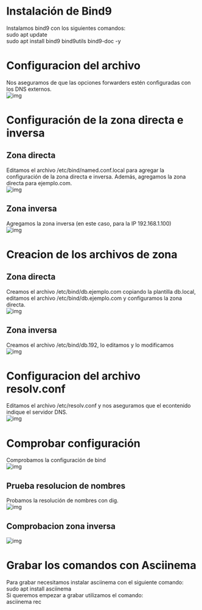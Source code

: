 # Instalación de Bind9
Instalamos bind9  con los siguientes comandos:  
sudo apt update  
sudo apt install bind9 bind9utils bind9-doc -y  


# Configuracion del archivo
Nos aseguramos de que las opciones forwarders estén configuradas con los DNS externos.  
![img](https://github.com/jotade9/Despliegue/blob/main/Despliegue/DNS/Configuracion%20dle%20archivo.png)  

# Configuración de la zona directa e inversa

## Zona directa
Editamos el archivo /etc/bind/named.conf.local para agregar la configuración de la zona directa e inversa. Además, agregamos la zona directa para ejemplo.com.  
![img](https://github.com/jotade9/Despliegue/blob/main/Despliegue/DNS/Zona%20directa.png)  

## Zona inversa
Agregamos la zona inversa (en este caso, para la IP 192.168.1.100)  
![img](https://github.com/jotade9/Despliegue/blob/main/Despliegue/DNS/Zona%20directa%20e%20inversa.png)

# Creacion de los archivos de zona

## Zona directa
Creamos el archivo /etc/bind/db.ejemplo.com copiando la plantilla db.local, editamos el archivo /etc/bind/db.ejemplo.com y configuramos la zona directa.  
![img](https://github.com/jotade9/Despliegue/blob/main/Despliegue/DNS/Zona%20directa.png)

## Zona inversa
Creamos el archivo /etc/bind/db.192, lo editamos y lo modificamos  
![img](https://github.com/jotade9/Despliegue/blob/main/Despliegue/DNS/Zona%20inversa.png)

# Configuracion del archivo resolv.conf
Editamos el archivo /etc/resolv.conf y nos aseguramos que el econtenido indique el servidor DNS.  
![img](https://github.com/jotade9/Despliegue/blob/main/Despliegue/DNS/Config%20archivo%20resolv.conf.png)

# Comprobar configuración
Comprobamos la configuración de bind  
![img](https://github.com/jotade9/Despliegue/blob/main/Despliegue/DNS/Comprobar%20y%20reiniciar.png)

## Prueba resolucion de nombres
Probamos la resolución de nombres con dig.  
![img](https://github.com/jotade9/Despliegue/blob/main/Despliegue/DNS/Comprobacion%20resolucion%20de%20nombres.png)

## Comprobacion zona inversa
![img](https://github.com/jotade9/Despliegue/blob/main/Despliegue/DNS/Comprobamos%20zona%20inversa.png)

# Grabar los comandos con Asciinema
Para grabar necesitamos instalar asciinema con el siguiente comando:  
sudo apt install asciinema  
Si queremos empezar a grabar utilizamos el comando:  
asciinema rec


